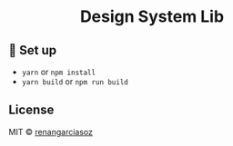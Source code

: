 <h1 align="center">
  Design System Lib
</h1>

## 🚀 Set up
- `yarn` or `npm install`
- `yarn build` or `npm run build`

## License
MIT © [renangarciasoz](https://github.com/renangarciasoz)